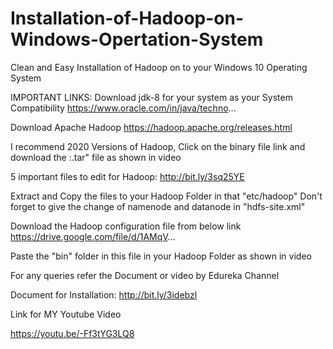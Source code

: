 # Installation-of-Hadoop-on-Windows-Opertation-System
Clean and Easy Installation of Hadoop on to your Windows 10 Operating System  

IMPORTANT LINKS: Download jdk-8 for your system as your System Compatibility https://www.oracle.com/in/java/techno...  

Download Apache Hadoop https://hadoop.apache.org/releases.html 

I recommend 2020 Versions of Hadoop, Click on the binary file link and download the :.tar" file as shown in video  

5 important files to edit for Hadoop: http://bit.ly/3sq25YE 

Extract and Copy the files to your Hadoop Folder in that "etc/hadoop" Don't forget to give the change of namenode and datanode in "hdfs-site.xml"  

Download the Hadoop configuration file from below link https://drive.google.com/file/d/1AMqV... 

Paste the "bin" folder in this file in your Hadoop Folder as shown in video

For any queries refer the Document or video by Edureka Channel

Document for Installation: http://bit.ly/3idebzl

Link for MY Youtube Video 

https://youtu.be/-Ff3tYG3LQ8
